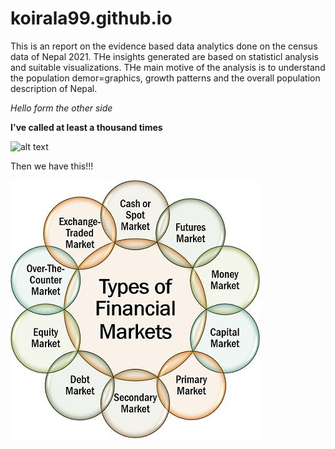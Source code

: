 # koirala99.github.io

This is an report on the evidence based data analytics done on the census data of Nepal 2021. THe insights generated are based on statisticl analysis and suitable visualizations. THe main motive of the analysis is to understand the population demor=graphics, growth patterns and the overall population description of Nepal. 

*Hello form the other side*

**I've called at least a thousand times**

![alt text](https://assets.toptal.io/images?url=https%3A%2F%2Fbs-uploads.toptal.io%2Fblackfish-uploads%2Fpublic-files%2FUntitled-c1c5294701185de6bfc2ad3e915e4861.png)

Then we have this!!!

![alt text](https://github.com/koirala99/koirala99.github.io/blob/main/Types-of-Financial-Markets.jpg)

